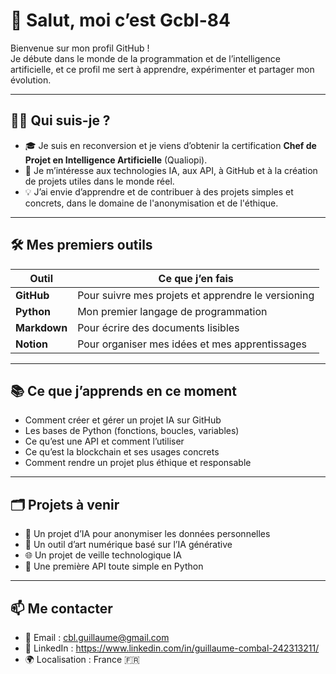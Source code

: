 # 👋 Salut, moi c’est Gcbl-84

Bienvenue sur mon profil GitHub !  
Je débute dans le monde de la programmation et de l’intelligence artificielle, et ce profil me sert à apprendre, expérimenter et partager mon évolution.

---

## 👨‍🎓 Qui suis-je ?

- 🎓 Je suis en reconversion et je viens d’obtenir la certification **Chef de Projet en Intelligence Artificielle** (Qualiopi).
- 🚀 Je m’intéresse aux technologies IA, aux API, à GitHub et à la création de projets utiles dans le monde réel.
- 💡 J’ai envie d’apprendre et de contribuer à des projets simples et concrets, dans le domaine de l'anonymisation et de l'éthique.

---

## 🛠️ Mes premiers outils

| Outil         | Ce que j’en fais                                  |
|---------------|----------------------------------------------------|
| **GitHub**    | Pour suivre mes projets et apprendre le versioning |
| **Python**    | Mon premier langage de programmation               |
| **Markdown**  | Pour écrire des documents lisibles                 |
| **Notion**    | Pour organiser mes idées et mes apprentissages     |

---

## 📚 Ce que j’apprends en ce moment

- Comment créer et gérer un projet IA sur GitHub
- Les bases de Python (fonctions, boucles, variables)
- Ce qu’est une API et comment l’utiliser
- Ce qu’est la blockchain et ses usages concrets
- Comment rendre un projet plus éthique et responsable

---

## 🗂️ Projets à venir

- 🧠 Un projet d’IA pour anonymiser les données personnelles
- 🎨 Un outil d’art numérique basé sur l’IA générative
- 🌐 Un projet de veille technologique IA
- 🧪 Une première API toute simple en Python

---

## 📫 Me contacter

- 📧 Email : cbl.guillaume@gmail.com
- 💼 LinkedIn : https://www.linkedin.com/in/guillaume-combal-242313211/
- 🌍 Localisation : France 🇫🇷


